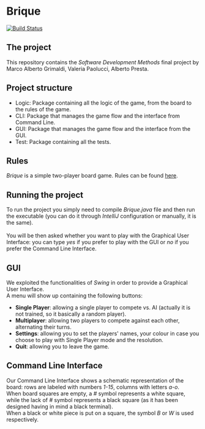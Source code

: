 # Brique
[![Build Status](https://travis-ci.org/valeriapaolucci/SDM_Brique.svg?branch=master)](https://travis-ci.org/valeriapaolucci/SDM_Brique)
## The project
This repository contains the *Software Development Methods* final project by Marco Alberto Grimaldi, Valeria Paolucci, Alberto Presta.

## Project structure
- Logic: Package containing all the logic of the game, from the board to the rules of the game.
- CLI: Package that manages the game flow and the interface from Command Line.
- GUI: Package that manages the game flow and the interface from the GUI.
- Test: Package containing all the tests.

## Rules
*Brique* is a simple two-player board game. Rules can be found [here](https://github.com/valeriapaolucci/SDM_Brique/edit/master//Rules.pdf).


## Running the project
To run the project you simply need to compile *Brique.java* file and then run the executable (you can do it through *IntelliJ* configuration or manually, it is the same).
<br>
<br>You will be then asked whether you want to play with the Graphical User Interface: you can type *yes* if you prefer to play with the GUI or *no* if you prefer the Command Line Interface.

## GUI
We exploited the functionalities of *Swing* in order to provide a Graphical User Interface.
<br>A menu will show up containing the following buttons:
- **Single Player**: allowing a single player to compete vs. AI (actually it is not trained, so it basically a random player).
- **Multiplayer**: allowing two players to compete against each other, alternating their turns.
- **Settings**: allowing you to set the players' names, your colour in case you choose to play with Single Player mode and the resolution.
- **Quit**: allowing you to leave the game.


## Command Line Interface
Our Command Line Interface shows a schematic representation of the board: rows are labeled with numbers *1-15*, columns with letters *a-o*. 
<br>When board squares are empty, a *#* symbol represents a white square, while the lack of *#* symbol represents a black square (as it has been designed having in mind a black terminal).
<br>When a black or white piece is put on a square, the symbol *B* or *W* is used respectively.
